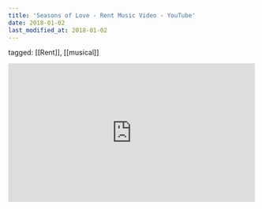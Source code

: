 ```yaml
---
title: 'Seasons of Love - Rent Music Video - YouTube'
date: 2018-01-02
last_modified_at: 2018-01-02
---
```

tagged: [[Rent]], [[musical]]
<iframe allow="accelerometer; autoplay; clipboard-write; encrypted-media; gyroscope; picture-in-picture" allowfullscreen="" frameborder="0" height="281" id="youtube_iframe" src="https://www.youtube.com/embed/hj7LRuusFqo?feature=oembed&amp;enablejsapi=1&amp;origin=https://safe.txmblr.com&amp;wmode=opaque" width="500"></iframe>
